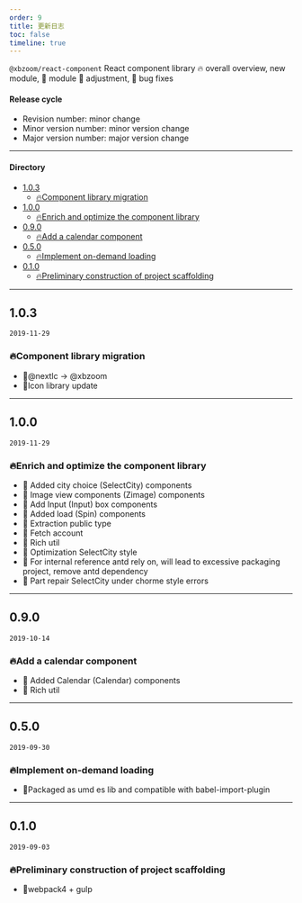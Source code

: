 ```yaml
---
order: 9
title: 更新日志
toc: false
timeline: true
---
```


`@xbzoom/react-component` React component library 🔥 overall overview, new module, 💄 module 🌟 adjustment, 🐞 bug fixes

#### Release cycle

* Revision number: minor change
* Minor version number: minor version change
* Major version number: major version change

---

#### Directory
- [1.0.3](#103)
  - [🔥Component library migration](#%f0%9f%94%a5component-library-migration)
- [1.0.0](#100)
  - [🔥Enrich and optimize the component library](#%f0%9f%94%a5enrich-and-optimize-the-component-library)
- [0.9.0](#090)
  - [🔥Add a calendar component](#%f0%9f%94%a5add-a-calendar-component)
- [0.5.0](#050)
  - [🔥Implement on-demand loading](#%f0%9f%94%a5implement-on-demand-loading)
- [0.1.0](#010)
  - [🔥Preliminary construction of project scaffolding](#%f0%9f%94%a5preliminary-construction-of-project-scaffolding)

---

## 1.0.3

`2019-11-29`

### 🔥Component library migration

- 💄@nextlc -> @xbzoom
- 💄Icon library update


---

## 1.0.0

`2019-11-29`

### 🔥Enrich and optimize the component library

- 🌟 Added city choice (SelectCity) components
- 🌟 Image view components (Zimage) components
- 🌟 Add Input (Input) box components
- 🌟 Added load (Spin) components
- 💄 Extraction public type
- 💄 Fetch account
- 💄 Rich util
- 💄 Optimization SelectCity style
- 💄 For internal reference antd rely on, will lead to excessive packaging project, remove antd dependency
- 🐞 Part repair SelectCity under chorme style errors

---

## 0.9.0

`2019-10-14`

### 🔥Add a calendar component

- 🌟 Added Calendar (Calendar) components
- 🌟 Rich util

---

## 0.5.0

`2019-09-30`

### 🔥Implement on-demand loading

- 🌟Packaged as umd es lib and compatible with babel-import-plugin

---

## 0.1.0

`2019-09-03`

### 🔥Preliminary construction of project scaffolding

- 🌟webpack4 + gulp